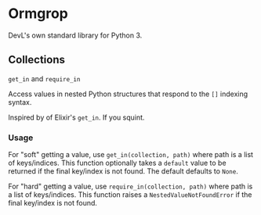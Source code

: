 # Ormgrop

DevL's own standard library for Python 3.

## Collections

`get_in` and `require_in`

Access values in nested Python structures that respond to the `[]` indexing syntax.

Inspired by of Elixir's `get_in`. If you squint.

### Usage

For "soft" getting a value, use `get_in(collection, path)` where path is a list of keys/indices. This function optionally takes a `default` value to be returned if the final key/index is not found. The default defaults to `None`.

For "hard" getting a value, use `require_in(collection, path)` where path is a list of keys/indices. This function raises a `NestedValueNotFoundError` if the final key/index is not found.
